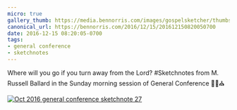 ```yaml
---
micro: true
gallery_thumb: https://media.bennorris.com/images/gospelsketcher/thumbs/oct-16-4-ballard.jpg
canonical_url: https://bennorris.com/2016/12/15/201612150820050700
date: 2016-12-15 08:20:05-0700
tags:
- general conference
- sketchnotes
---
```


Where will you go if you turn away from the Lord?
#Sketchnotes from M. Russell Ballard in the Sunday morning session of General Conference ✍🏼⛪️

[![Oct 2016 general conference sketchnote 27](https://media.bennorris.com/images/gospelsketcher/general-conference/oct-2016/oct-16-4-ballard.jpg)](https://media.bennorris.com/images/gospelsketcher/general-conference/oct-2016/oct-16-4-ballard.jpg)